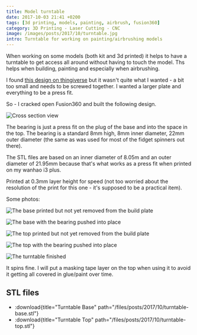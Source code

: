 ```yaml
---
title: Model turntable
date: 2017-10-03 21:41 +0200
tags: [3d printing, models, painting, airbrush, fusion360]
category: 3D Printing - Laser Cutting - CNC
image: /images/posts/2017/10/turntable.jpg
intro: Turntable for working on painting/airbrushing models
---
```


When working on some models (both kit and 3d printed) it helps to have a turntable to get access all around without having to touch the model. Ths helps when building, painting and especially when airbrushing.

I found [this design on thingiverse](https://www.thingiverse.com/thing:1662153) but it wasn't quite what I wanted - a bit too small and needs to be screwed together. I wanted a larger plate and everything to be a press fit.

So - I cracked open Fusion360 and built the following design.

![Cross section view](/images/posts/2017/10/cross-section.png)

The bearing is just a press fit on the plug of the base and into the space in the top. The bearing is a standard 8mm high, 8mm inner diameter, 22mm outer diameter (the same as was used for most of the fidget spinners out there).

The STL files are based on an inner diameter of 8.05m and an outer diameter of 21.95mm because that's what works as a press fit when printed on my wanhao i3 plus.

Printed at 0.3mm layer height for speed (not too worried about the resolution of the print for this one - it's supposed to be a practical item).

Some photos:

![The base printed but not yet removed from the build plate](/images/posts/2017/10/base.jpg)

![The base with the bearing pushed into place](/images/posts/2017/10/base-bearing.jpg)

![The top printed but not yet removed from the build plate](/images/posts/2017/10/top.jpg)

![The top with the bearing pushed into place](/images/posts/2017/10/top-bearing.jpg)

![The turntable finished](/images/posts/2017/10/turntable.jpg)

It spins fine. I will put a masking tape layer on the top when using it to avoid it getting all covered in glue/paint over time.

## STL files

- :download{title="Turntable Base" path="/files/posts/2017/10/turntable-base.stl"}
- :download{title="Turntable Top" path="/files/posts/2017/10/turntable-top.stl"}
